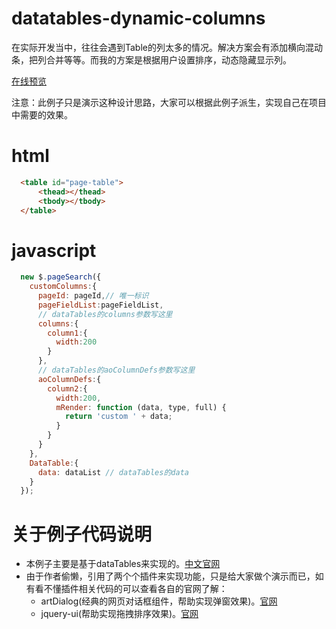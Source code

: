 # datatables-dynamic-columns
在实际开发当中，往往会遇到Table的列太多的情况。解决方案会有添加横向混动条，把列合并等等。而我的方案是根据用户设置排序，动态隐藏显示列。

[在线预览](https://ll527563266.github.io/datatables-dynamic-columns/)

注意：此例子只是演示这种设计思路，大家可以根据此例子派生，实现自己在项目中需要的效果。

# html
```html
  <table id="page-table">
      <thead></thead>
      <tbody></tbody>
  </table>
```

# javascript 
```javascript
  new $.pageSearch({
    customColumns:{
      pageId: pageId,// 唯一标识
      pageFieldList:pageFieldList,
      // dataTables的columns参数写这里
      columns:{
        column1:{
          width:200
        }
      },
      // dataTables的aoColumnDefs参数写这里
      aoColumnDefs:{
        column2:{
          width:200,
          mRender: function (data, type, full) {
            return 'custom ' + data;
          }
        }
      }
    },
    DataTable:{
      data: dataList // dataTables的data
    }
  });
```

# 关于例子代码说明
* 本例子主要是基于dataTables来实现的。[中文官网](http://www.datatables.club/)
* 由于作者偷懒，引用了两个个插件来实现功能，只是给大家做个演示而已，如有看不懂插件相关代码的可以查看各自的官网了解：
  * artDialog(经典的网页对话框组件，帮助实现弹窗效果)。[官网](http://aui.github.io/artDialog/)
  * jquery-ui(帮助实现拖拽排序效果)。[官网](https://jqueryui.com/)
